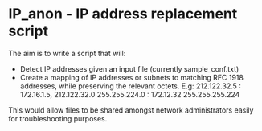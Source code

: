# IP_anon - IP address replacement script

The aim is to write a script that will:

- Detect IP addresses given an input file (currently sample_conf.txt)
- Create a mapping of IP addresses or subnets to matching RFC 1918 addresses, while preserving the relevant octets. E.g: 212.122.32.5 : 172.16.1.5, 212.122.32.0 255.255.224.0 : 172.12.32 255.255.255.224

This would allow files to be shared amongst network administrators easily for troubleshooting purposes.



